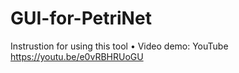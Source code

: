 # GUI-for-PetriNet
Instrustion for using this tool
•	Video demo: YouTube https://youtu.be/e0vRBHRUoGU
